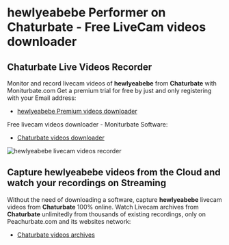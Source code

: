 # hewlyeabebe Performer on Chaturbate - Free LiveCam videos downloader

## Chaturbate Live Videos Recorder

Monitor and record livecam videos of **hewlyeabebe** from **Chaturbate** with Moniturbate.com
Get a premium trial for free by just and only registering with your Email address:
* [hewlyeabebe Premium videos downloader](https://moniturbate.com/request-demo-licence-key.html)

Free livecam videos downloader - Moniturbate Software:
* [Chaturbate videos downloader](https://moniturbate.com/moniturbate-download-software.html)

![hewlyeabebe livecam videos recorder](https://peachurnet.com/templates/moniturbate-software.png)


## Capture hewlyeabebe videos from the Cloud and watch your recordings on Streaming

Without the need of downloading a software, capture **hewlyeabebe** livecam videos from **Chaturbate** 100% online.
Watch Livecam archives from **Chaturbate** unlimitedly from thousands of existing recordings, only on Peachurbate.com and its websites network:
* [Chaturbate videos archives](https://peachurnet.com/)